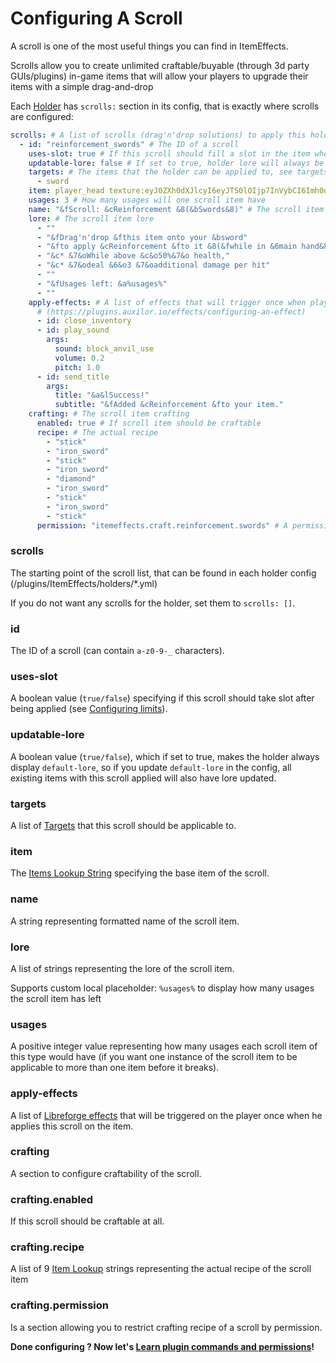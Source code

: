 # Configuring A Scroll

A scroll is one of the most useful things you can find in ItemEffects.

Scrolls allow you to create unlimited craftable/buyable (through 3d party GUIs/plugins) in-game items that will allow
your players to upgrade their items with a simple drag-and-drop

Each [Holder](Configuring-A-Holder-IE.md) has `scrolls:` section in its config, that is exactly where scrolls
are configured:

```yaml
scrolls: # A list of scrolls (drag'n'drop solutions) to apply this holder without a command
  - id: "reinforcement_swords" # The ID of a scroll
    uses-slot: true # If this scroll should fill a slot in the item when applied (see limit configs in /plugins/ItemEffects/config.yml)
    updatable-lore: false # If set to true, holder lore will always be taken from `default-lore` so will change if you change it in config as well
    targets: # The items that the holder can be applied to, see targets.yml
      - sword
    item: player_head texture:eyJ0ZXh0dXJlcyI6eyJTS0lOIjp7InVybCI6Imh0dHA6Ly90ZXh0dXJlcy5taW5lY3JhZnQubmV0L3RleHR1cmUvNzc3ZTQwYmIwYjM3MWIzNzQ1ZGZlNWVkNTIwMzNmZmNmYzhjODJmZWVmYzI1YjM0YmFjN2FlZDFmZjljZTU4ZiJ9fX0= # The scroll item
    usages: 3 # How many usages will one scroll item have
    name: "&fScroll: &cReinforcement &8(&bSwords&8)" # The scroll item name
    lore: # The scroll item lore
      - ""
      - "&fDrag'n'drop &fthis item onto your &bsword"
      - "&fto apply &cReinforcement &fto it &8(&fwhile in &6main hand&8):"
      - "&c* &7&oWhile above &c&o50%&7&o health,"
      - "&c* &7&odeal &6&o3 &7&oadditional damage per hit"
      - ""
      - "&fUsages left: &a%usages%"
      - ""
    apply-effects: # A list of effects that will trigger once when player applies scroll to an item
      # (https://plugins.auxilor.io/effects/configuring-an-effect)
      - id: close_inventory
      - id: play_sound
        args:
          sound: block_anvil_use
          volume: 0.2
          pitch: 1.0
      - id: send_title
        args:
          title: "&a&lSuccess!"
          subtitle: "&fAdded &cReinforcement &fto your item."
    crafting: # The scroll item crafting
      enabled: true # If scroll item should be craftable
      recipe: # The actual recipe
        - "stick"
        - "iron_sword"
        - "stick"
        - "iron_sword"
        - "diamond"
        - "iron_sword"
        - "stick"
        - "iron_sword"
        - "stick"
      permission: "itemeffects.craft.reinforcement.swords" # A permissions one must have in order to craft (if crafting enabled)
```

### scrolls

The starting point of the scroll list, that can be found in each holder config (/plugins/ItemEffects/holders/*.yml)

If you do not want any scrolls for the holder, set them to `scrolls: []`.

### id

The ID of a scroll (can contain `a-z0-9-_` characters).

### uses-slot

A boolean value (`true/false`) specifying if this scroll should take slot after being applied
(see [Configuring limits](Main-Config.md)).

### updatable-lore

A boolean value (`true/false`), which if set to true, makes the holder always display `default-lore`, so if you
update `default-lore` in the config, all existing items with this scroll applied will also have lore updated.

### targets

A list of [Targets](Configuring-targets.md) that this scroll should be applicable to.

### item

The [Items Lookup String](https://plugins.auxilor.io/all-plugins/the-item-lookup-system) specifying the base item
of the scroll.

### name

A string representing formatted name of the scroll item.

### lore

A list of strings representing the lore of the scroll item.

Supports custom local placeholder: `%usages%` to display how many usages the scroll item has left

### usages

A positive integer value representing how many usages each scroll item of this type would have (if you want one instance
of the scroll item to be applicable to more than one item before it breaks).

### apply-effects

A list of [Libreforge effects](https://plugins.auxilor.io/effects/configuring-an-effect) that will be triggered on the player once when he applies this scroll on the item.

### crafting

A section to configure craftability of the scroll.

### crafting.enabled

If this scroll should be craftable at all.

### crafting.recipe

A list of 9 [Item Lookup](https://plugins.auxilor.io/all-plugins/the-item-lookup-system) strings representing the actual
recipe of the scroll item

### crafting.permission

Is a section allowing you to restrict crafting recipe of a scroll by permission.

**Done configuring ? Now let's [Learn plugin commands and permissions](Commands-And-Permissions-IE.md)!**